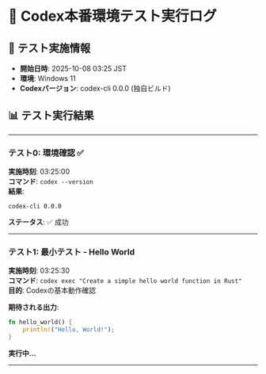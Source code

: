 # 🚀 Codex本番環境テスト実行ログ

## 📅 テスト実施情報
- **開始日時**: 2025-10-08 03:25 JST
- **環境**: Windows 11
- **Codexバージョン**: codex-cli 0.0.0 (独自ビルド)

## 📊 テスト実行結果

---

### テスト0: 環境確認 ✅
**実施時刻**: 03:25:00  
**コマンド**: `codex --version`  
**結果**: 
```
codex-cli 0.0.0
```
**ステータス**: ✅ 成功

---

### テスト1: 最小テスト - Hello World
**実施時刻**: 03:25:30  
**コマンド**: `codex exec "Create a simple hello world function in Rust"`  
**目的**: Codexの基本動作確認

**期待される出力**:
```rust
fn hello_world() {
    println!("Hello, World!");
}
```

**実行中...**

---


